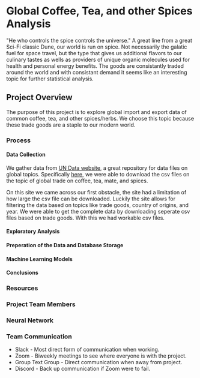 # Global Coffee, Tea, and other Spices Analysis   
"He who controls the spice controls the universe."
A great line from a great Sci-Fi classic Dune, our world is run on spice. Not necessarily the galatic fuel for space travel, but the type that gives us additional flavors to our culinary tastes as wells as providers of unique organic molecules used for health and personal energy benefits. The goods are consistantly traded around the world and with consistant demand it seems like an interesting topic for further statistical analysis.   

## Project Overview   
The purpose of this project is to explore global import and export data of common coffee, tea, and other spices/herbs. We choose this topic because these trade goods are a staple to our modern world.    

### Process   

#### Data Collection   
We gather data from [UN Data website](http://data.un.org/Default.aspx), a great repository for data files on global topics. Specifically [here]( http://data.un.org/Data.aspx?d=ComTrade&f=_l1Code%3a10), we were able to download the csv files on the topic of global trade on coffee, tea, mate, and spices.   

On this site we came across our first obstacle, the site had a limitation of how large the csv file can be downloaded. Luckily the site allows for filtering the data based on topics like trade goods, country of origins, and year. We were able to get the complete data by downloading seperate csv files based on trade goods. With this we had workable csv files.   

#### Exploratory Analysis

#### Preperation of the Data and Database Storage   

#### Machine Learning Models   

#### Conclusions

### Resources   

### Project Team Members

### Neural Network   

### Team Communication
* Slack - Most direct form of communication when working.   
* Zoom  - Biweekly meetings to see where everyone is with the project.   
* Group Text Group - Direct communication when away from project.   
* Discord - Back up communication if Zoom were to fail.   

